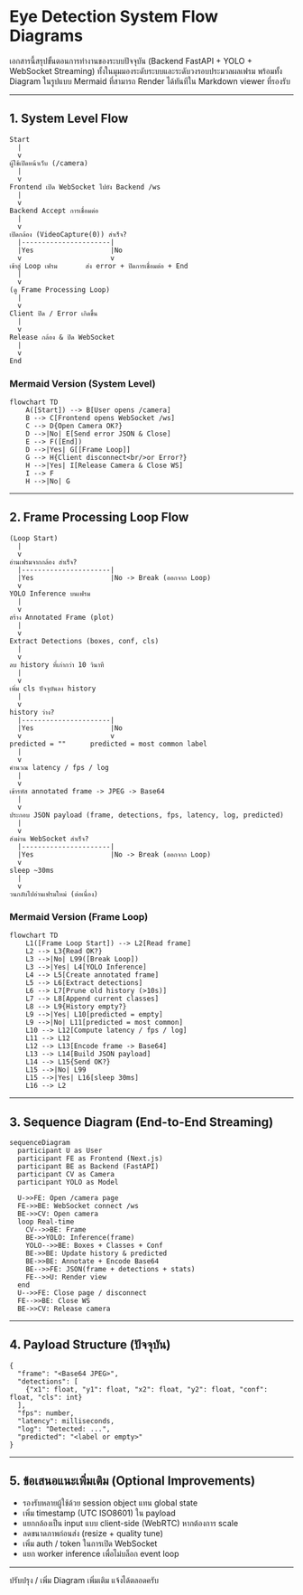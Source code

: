 # Eye Detection System Flow Diagrams

เอกสารนี้สรุปขั้นตอนการทำงานของระบบปัจจุบัน (Backend FastAPI + YOLO + WebSocket Streaming) ทั้งในมุมมองระดับระบบและระดับวงรอบประมวลผลเฟรม พร้อมทั้ง Diagram ในรูปแบบ Mermaid ที่สามารถ Render ได้ทันทีใน Markdown viewer ที่รองรับ

---
## 1. System Level Flow
```
Start
  |
  v
ผู้ใช้เปิดหน้าเว็บ (/camera)
  |
  v
Frontend เปิด WebSocket ไปยัง Backend /ws
  |
  v
Backend Accept การเชื่อมต่อ
  |
  v
เปิดกล้อง (VideoCapture(0)) สำเร็จ?
  |----------------------|
  |Yes                   |No
  v                      v
เข้าสู่ Loop เฟรม       ส่ง error + ปิดการเชื่อมต่อ + End
  |
  v
(ดู Frame Processing Loop)
  |
  v
Client ปิด / Error เกิดขึ้น
  |
  v
Release กล้อง & ปิด WebSocket
  |
  v
End
```

### Mermaid Version (System Level)
```mermaid
flowchart TD
    A([Start]) --> B[User opens /camera]
    B --> C[Frontend opens WebSocket /ws]
    C --> D{Open Camera OK?}
    D -->|No| E[Send error JSON & Close]
    E --> F([End])
    D -->|Yes| G[[Frame Loop]]
    G --> H{Client disconnect<br/>or Error?}
    H -->|Yes| I[Release Camera & Close WS]
    I --> F
    H -->|No| G
```

---
## 2. Frame Processing Loop Flow
```
(Loop Start)
  |
  v
อ่านเฟรมจากกล้อง สำเร็จ?
  |----------------------|
  |Yes                   |No -> Break (ออกจาก Loop)
  v
YOLO Inference บนเฟรม
  |
  v
สร้าง Annotated Frame (plot)
  |
  v
Extract Detections (boxes, conf, cls)
  |
  v
ลบ history ที่เก่ากว่า 10 วินาที
  |
  v
เพิ่ม cls ปัจจุบันลง history
  |
  v
history ว่าง?
  |----------------------|
  |Yes                   |No
  v                      v
predicted = ""      predicted = most common label
  |
  v
คำนวณ latency / fps / log
  |
  v
เข้ารหัส annotated frame -> JPEG -> Base64
  |
  v
ประกอบ JSON payload (frame, detections, fps, latency, log, predicted)
  |
  v
ส่งผ่าน WebSocket สำเร็จ?
  |----------------------|
  |Yes                   |No -> Break (ออกจาก Loop)
  v
sleep ~30ms
  |
  v
วนกลับไปอ่านเฟรมใหม่ (ต่อเนื่อง)
```

### Mermaid Version (Frame Loop)
```mermaid
flowchart TD
    L1([Frame Loop Start]) --> L2[Read frame]
    L2 --> L3{Read OK?}
    L3 -->|No| L99([Break Loop])
    L3 -->|Yes| L4[YOLO Inference]
    L4 --> L5[Create annotated frame]
    L5 --> L6[Extract detections]
    L6 --> L7[Prune old history (>10s)]
    L7 --> L8[Append current classes]
    L8 --> L9{History empty?}
    L9 -->|Yes| L10[predicted = empty]
    L9 -->|No| L11[predicted = most common]
    L10 --> L12[Compute latency / fps / log]
    L11 --> L12
    L12 --> L13[Encode frame -> Base64]
    L13 --> L14[Build JSON payload]
    L14 --> L15{Send OK?}
    L15 -->|No| L99
    L15 -->|Yes| L16[sleep 30ms]
    L16 --> L2
```

---
## 3. Sequence Diagram (End-to-End Streaming)
```mermaid
sequenceDiagram
  participant U as User
  participant FE as Frontend (Next.js)
  participant BE as Backend (FastAPI)
  participant CV as Camera
  participant YOLO as Model

  U->>FE: Open /camera page
  FE->>BE: WebSocket connect /ws
  BE->>CV: Open camera
  loop Real-time
    CV-->>BE: Frame
    BE->>YOLO: Inference(frame)
    YOLO-->>BE: Boxes + Classes + Conf
    BE->>BE: Update history & predicted
    BE->>BE: Annotate + Encode Base64
    BE-->>FE: JSON(frame + detections + stats)
    FE-->>U: Render view
  end
  U-->>FE: Close page / disconnect
  FE-->>BE: Close WS
  BE->>CV: Release camera
```

---
## 4. Payload Structure (ปัจจุบัน)
```jsonc
{
  "frame": "<Base64 JPEG>",
  "detections": [
    {"x1": float, "y1": float, "x2": float, "y2": float, "conf": float, "cls": int}
  ],
  "fps": number,
  "latency": milliseconds,
  "log": "Detected: ...",
  "predicted": "<label or empty>"
}
```

---
## 5. ข้อเสนอแนะเพิ่มเติม (Optional Improvements)
- รองรับหลายผู้ใช้ด้วย session object แทน global state
- เพิ่ม timestamp (UTC ISO8601) ใน payload
- แยกกล้องเป็น input แบบ client-side (WebRTC) หากต้องการ scale
- ลดขนาดภาพก่อนส่ง (resize + quality tune)
- เพิ่ม auth / token ในการเปิด WebSocket
- แยก worker inference เพื่อไม่บล็อก event loop

---
ปรับปรุง / เพิ่ม Diagram เพิ่มเติม แจ้งได้ตลอดครับ
